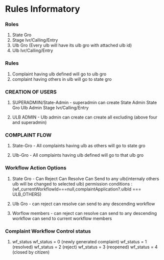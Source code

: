 # Rules Informatory

### Roles
1. State Gro
2. Stage Ivr/Calling/Entry
3. Ulb Gro (Every ulb will have its ulb gro with attached ulb id)
4. Ulb Ivr/Calling/Entry


### Rules
1. Complaint having ulb defined will go to ulb gro
2. complaint having others in ulb will go to state gro



### CREATION OF USERS
1. SUPERADMIIN/State-Admin - superadmin can create 
                    State Admin
                    State Gro
                    Ulb Admin
                    Stage Ivr/Calling/Entry

2. ULB ADMIN - Ulb admin can create
                    can create all excluding (above four and superadmin)


### COMPLAINT FLOW
1. State-Gro - All complaints having ulb as others will go to state gro

2. Ulb-Gro - All complaints having ulb defined will go to that ulb gro


### Workflow Action Options
1. State Gro - 
                Can Reject
                Can Resolve
                Can Send to any ulb(internaly others ulb will be changed to selected ulb)
                permission conditions : (wf_currentWorkflowId===null,complaintApplication?.ulbId === ULB_OTHERS)

2. Ulb Gro - 
                can reject
                can resolve
                can send to any descending workflow 


3. Worflow members - 
                can reject
                can resolve
                can send to any descending workflow
                can send to current workflow members


### Complaint Workflow Control status
1. wf_status
            wf_status = 0 (newly generated complaint)
            wf_status = 1 (resolved)
            wf_status = 2 (reject)
            wf_status = 3 (reopened)
            wf_status = 4 (closed by citizen)
